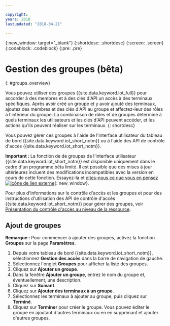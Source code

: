 ```yaml
---

copyright:
years: 2018
lastupdated: "2018-04-21"

---
```


{:new_window: target="\_blank"}
{:shortdesc: .shortdesc}
{:screen: .screen}
{:codeblock: .codeblock}
{:pre: .pre}


# Gestion des groupes (bêta)
{: #groups_overview}

Vous pouvez utiliser des groupes {{site.data.keyword.iot_full}} pour accorder à des membres et à des clés d'API un accès à des terminaux spécifiques. Après avoir créé un groupe et y avoir ajouté des terminaux, ajoutez des membres et des clés d'API au groupe et affectez-leur des rôles à l'intérieur du groupe. La combinaison de rôles et de groupes détermine à quels terminaux les utilisateurs et les clés d'API peuvent accéder, et les actions qu'ils peuvent réaliser sur les terminaux.
{: shortdesc}

Vous pouvez gérer ces groupes à l'aide de l'interface utilisateur du tableau de bord {{site.data.keyword.iot_short_notm}} ou à l'aide des API de contrôle d'accès {{site.data.keyword.iot_short_notm}}.

**Important :** La fonction de de groupes de l'interface utilisateur {{site.data.keyword.iot_short_notm}} est disponible uniquement dans le cadre d'un programme bêta limité. Il est possible que des mises à jour ultérieures incluent des modifications incompatibles avec la version en cours de cette fonction. Essayez-la et [dites-nous ce que vous en pensez ![Icône de lien externe](../../icons/launch-glyph.svg)](https://developer.ibm.com/answers/smart-spaces/17/internet-of-things.html){: new_window}.

Pour plus d'informations sur le contrôle d'accès et les groupes et pour des instructions d'utilisation des API de contrôle d'accès {{site.data.keyword.iot_short_notm}} pour gérer des groupes, voir [Présentation du contrôle d'accès au niveau de la ressource](reference/rlac_overview.html#RLAC_overview).

## Ajout de groupes

**Remarque :** Pour commencer à ajouter des groupes, activez la fonction **Groupes** sur la page **Paramètres**. 

1. Depuis votre tableau de bord {{site.data.keyword.iot_short_notm}}, sélectionnez **Gestion des accès** dans la barre de navigation de gauche.
2. Sélectionnez l'onglet **Groupes** pour afficher la liste des groupes.
3. Cliquez sur **Ajouter un groupe**.
4. Dans la fenêtre **Ajouter un groupe**, entrez le nom du groupe et, éventuellement, une description.
5. Cliquez sur **Suivant**.
6. Cliquez sur **Ajouter des terminaux à un groupe**.
7. Sélectionnez les terminaux à ajouter au groupe, puis cliquez sur **Terminé**.
8. Cliquez sur **Terminer** pour créer le groupe.
Vous pouvez éditer le groupe en ajoutant d'autres terminaux ou en en supprimant et ajouter d'autres groupes.

